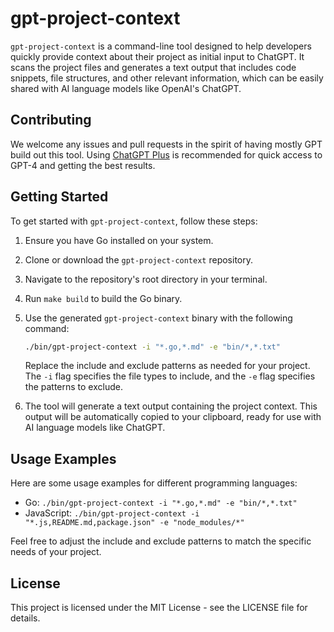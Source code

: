 # gpt-project-context

`gpt-project-context` is a command-line tool designed to help developers quickly provide context about their project as initial input to ChatGPT. It scans the project files and generates a text output that includes code snippets, file structures, and other relevant information, which can be easily shared with AI language models like OpenAI's ChatGPT.

## Contributing

We welcome any issues and pull requests in the spirit of having mostly GPT build out this tool. Using [ChatGPT Plus](https://chat.openai.com/) is recommended for quick access to GPT-4 and getting the best results.

## Getting Started

To get started with `gpt-project-context`, follow these steps:

1. Ensure you have Go installed on your system.
2. Clone or download the `gpt-project-context` repository.
3. Navigate to the repository's root directory in your terminal.
4. Run `make build` to build the Go binary.
5. Use the generated `gpt-project-context` binary with the following command:

   ```bash
   ./bin/gpt-project-context -i "*.go,*.md" -e "bin/*,*.txt"
   ```

   Replace the include and exclude patterns as needed for your project. The `-i` flag specifies the file types to include, and the `-e` flag specifies the patterns to exclude.

6. The tool will generate a text output containing the project context. This output will be automatically copied to your clipboard, ready for use with AI language models like ChatGPT.

## Usage Examples

Here are some usage examples for different programming languages:

- Go: `./bin/gpt-project-context -i "*.go,*.md" -e "bin/*,*.txt"`
- JavaScript: `./bin/gpt-project-context -i "*.js,README.md,package.json" -e "node_modules/*"`

Feel free to adjust the include and exclude patterns to match the specific needs of your project.

## License

This project is licensed under the MIT License - see the LICENSE file for details.
